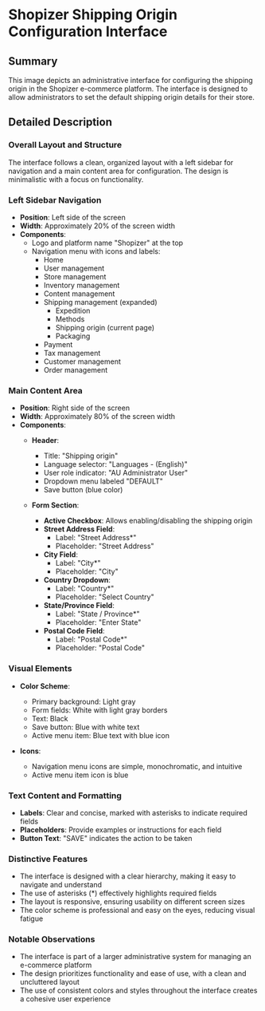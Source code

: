 # Shopizer Shipping Origin Configuration Interface

## Summary
This image depicts an administrative interface for configuring the shipping origin in the Shopizer e-commerce platform. The interface is designed to allow administrators to set the default shipping origin details for their store.

## Detailed Description

### Overall Layout and Structure
The interface follows a clean, organized layout with a left sidebar for navigation and a main content area for configuration. The design is minimalistic with a focus on functionality.

### Left Sidebar Navigation
- **Position**: Left side of the screen
- **Width**: Approximately 20% of the screen width
- **Components**:
  - Logo and platform name "Shopizer" at the top
  - Navigation menu with icons and labels:
    - Home
    - User management
    - Store management
    - Inventory management
    - Content management
    - Shipping management (expanded)
      - Expedition
      - Methods
      - Shipping origin (current page)
      - Packaging
    - Payment
    - Tax management
    - Customer management
    - Order management

### Main Content Area
- **Position**: Right side of the screen
- **Width**: Approximately 80% of the screen width
- **Components**:
  - **Header**:
    - Title: "Shipping origin"
    - Language selector: "Languages - (English)"
    - User role indicator: "AU Administrator User"
    - Dropdown menu labeled "DEFAULT"
    - Save button (blue color)

  - **Form Section**:
    - **Active Checkbox**: Allows enabling/disabling the shipping origin
    - **Street Address Field**:
      - Label: "Street Address*"
      - Placeholder: "Street Address"
    - **City Field**:
      - Label: "City*"
      - Placeholder: "City"
    - **Country Dropdown**:
      - Label: "Country*"
      - Placeholder: "Select Country"
    - **State/Province Field**:
      - Label: "State / Province*"
      - Placeholder: "Enter State"
    - **Postal Code Field**:
      - Label: "Postal Code*"
      - Placeholder: "Postal Code"

### Visual Elements
- **Color Scheme**:
  - Primary background: Light gray
  - Form fields: White with light gray borders
  - Text: Black
  - Save button: Blue with white text
  - Active menu item: Blue text with blue icon

- **Icons**:
  - Navigation menu icons are simple, monochromatic, and intuitive
  - Active menu item icon is blue

### Text Content and Formatting
- **Labels**: Clear and concise, marked with asterisks to indicate required fields
- **Placeholders**: Provide examples or instructions for each field
- **Button Text**: "SAVE" indicates the action to be taken

### Distinctive Features
- The interface is designed with a clear hierarchy, making it easy to navigate and understand
- The use of asterisks (*) effectively highlights required fields
- The layout is responsive, ensuring usability on different screen sizes
- The color scheme is professional and easy on the eyes, reducing visual fatigue

### Notable Observations
- The interface is part of a larger administrative system for managing an e-commerce platform
- The design prioritizes functionality and ease of use, with a clean and uncluttered layout
- The use of consistent colors and styles throughout the interface creates a cohesive user experience
